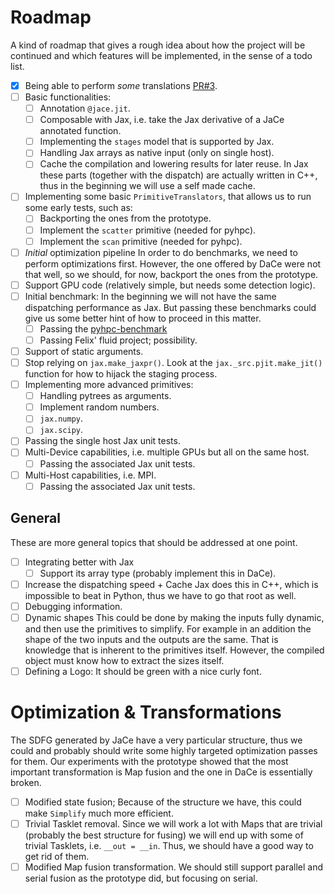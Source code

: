 # Roadmap

A kind of roadmap that gives a rough idea about how the project will be continued and which features will be implemented, in the sense of a todo list.

- [x] Being able to perform _some_ translations [PR#3](https://github.com/GridTools/jace/pull/3).
- [ ] Basic functionalities:
  - [ ] Annotation `@jace.jit`.
  - [ ] Composable with Jax, i.e. take the Jax derivative of a JaCe annotated function.
  - [ ] Implementing the `stages` model that is supported by Jax.
  - [ ] Handling Jax arrays as native input (only on single host).
  - [ ] Cache the compilation and lowering results for later reuse.
        In Jax these parts (together with the dispatch) are actually written in C++, thus in the beginning we will use a self made cache.
- [ ] Implementing some basic `PrimitiveTranslators`, that allows us to run some early tests, such as:
  - [ ] Backporting the ones from the prototype.
  - [ ] Implement the `scatter` primitive (needed for pyhpc).
  - [ ] Implement the `scan` primitive (needed for pyhpc).
- [ ] _Initial_ optimization pipeline
      In order to do benchmarks, we need to perform optimizations first.
      However, the one offered by DaCe were not that well, so we should, for now, backport the ones from the prototype.
- [ ] Support GPU code (relatively simple, but needs some detection logic).
- [ ] Initial benchmark:
      In the beginning we will not have the same dispatching performance as Jax.
      But passing these benchmarks could give us some better hint of how to proceed in this matter.
  - [ ] Passing the [pyhpc-benchmark](https://github.com/dionhaefner/pyhpc-benchmarks)
  - [ ] Passing Felix' fluid project; possibility.
- [ ] Support of static arguments.
- [ ] Stop relying on `jax.make_jaxpr()`.
      Look at the `jax._src.pjit.make_jit()` function for how to hijack the staging process.
- [ ] Implementing more advanced primitives:
  - [ ] Handling pytrees as arguments.
  - [ ] Implement random numbers.
  - [ ] `jax.numpy`.
  - [ ] `jax.scipy`.
- [ ] Passing the single host Jax unit tests.
- [ ] Multi-Device capabilities, i.e. multiple GPUs but all on the same host.
  - [ ] Passing the associated Jax unit tests.
- [ ] Multi-Host capabilities, i.e. MPI.
  - [ ] Passing the associated Jax unit tests.

## General

These are more general topics that should be addressed at one point.

- [ ] Integrating better with Jax
  - [ ] Support its array type (probably implement this in DaCe).
- [ ] Increase the dispatching speed + Cache
      Jax does this in C++, which is impossible to beat in Python, thus we have to go that root as well.
- [ ] Debugging information.
- [ ] Dynamic shapes
      This could be done by making the inputs fully dynamic, and then use the primitives to simplify.
      For example in an addition the shape of the two inputs and the outputs are the same.
      That is knowledge that is inherent to the primitives itself.
      However, the compiled object must know how to extract the sizes itself.
- [ ] Defining a Logo:
      It should be green with a nice curly font.

# Optimization & Transformations

The SDFG generated by JaCe have a very particular structure, thus we could and probably should write some highly targeted optimization passes for them.
Our experiments with the prototype showed that the most important transformation is Map fusion and the one in DaCe is essentially broken.

- [ ] Modified state fusion; Because of the structure we have, this could make `Simplify` much more efficient.
- [ ] Trivial Tasklet removal.
      Since we will work a lot with Maps that are trivial (probably the best structure for fusing) we will end up with some of trivial Tasklets, i.e. `__out = __in`.
      Thus, we should have a good way to get rid of them.
- [ ] Modified Map fusion transformation.
      We should still support parallel and serial fusion as the prototype did, but focusing on serial.

